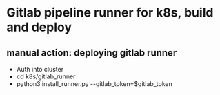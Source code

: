 # Gitlab pipeline runner for k8s, build and deploy

## manual action: deploying gitlab runner

* Auth into cluster
* cd k8s/gitlab_runner
* python3 install_runner.py --gitlab_token=$gitlab_token
